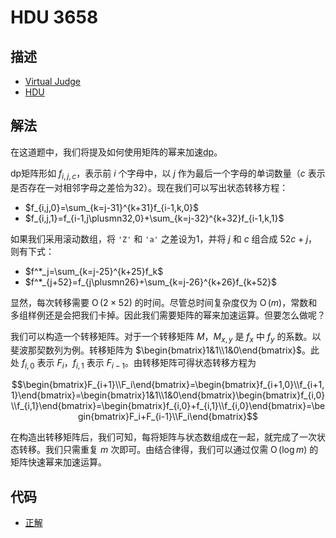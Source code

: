 # HDU 3658

## 描述

- [Virtual Judge](https://vjudge.net/problem/HDU-3658)
- [HDU](http://acm.hdu.edu.cn/showproblem.php?pid=3658)

## 解法

在这道题中，我们将提及如何使用矩阵的幂来加速<abbr title="动态规划">dp</abbr>。

dp矩阵形如 $f_{i,j,c}$，表示前 $i$ 个字母中，以 $j$ 作为最后一个字母的单词数量（$c$ 表示是否存在一对相邻字母之差恰为32）。现在我们可以写出状态转移方程：

- $f_{i,j,0}=\sum_{k=j-31}^{k+31}f_{i-1,k,0}$
- $f_{i,j,1}=f_{i-1,j\plusmn32,0}+\sum_{k=j-32}^{k+32}f_{i-1,k,1}$

如果我们采用滚动数组，将 `'Z'` 和 `'a'` 之差设为1，并将 $j$ 和 $c$ 组合成 $52c+j$，则有下式：

- $f^*_j=\sum_{k=j-25}^{k+25}f_k$
- $f^*_{j+52}=f_{j\plusmn26}+\sum_{k=j-26}^{k+26}f_{k+52}$

显然，每次转移需要 $\operatorname{O}(2\times52)$ 的时间。尽管总时间复杂度仅为 $\operatorname{O}(m)$，常数和多组样例还是会把我们卡掉。因此我们需要矩阵的幂来加速运算。但要怎么做呢？

我们可以构造一个转移矩阵。对于一个转移矩阵 $M$，$M_{x,y}$ 是 $f_x$ 中 $f_y$ 的系数。以斐波那契数列为例。转移矩阵为 $\begin{bmatrix}1&1\\1&0\end{bmatrix}$。此处 $f_{i,0}$ 表示 $F_i$，$f_{i,1}$ 表示 $F_{i-1}$。由转移矩阵可得状态转移方程为

$$\begin{bmatrix}F_{i+1}\\F_i\end{bmatrix}=\begin{bmatrix}f_{i+1,0}\\f_{i+1,1}\end{bmatrix}=\begin{bmatrix}1&1\\1&0\end{bmatrix}\begin{bmatrix}f_{i,0}\\f_{i,1}\end{bmatrix}=\begin{bmatrix}f_{i,0}+f_{i,1}\\f_{i,0}\end{bmatrix}=\begin{bmatrix}F_i+F_{i-1}\\F_i\end{bmatrix}$$

在构造出转移矩阵后，我们可知，每将矩阵与状态数组成在一起，就完成了一次状态转移。我们只需重复 $m$ 次即可。由结合律得，我们可以通过仅需 $\operatorname{O}(\log m)$ 的矩阵快速幂来加速运算。

## 代码

- [正解](HDU.3658.0.cpp)
